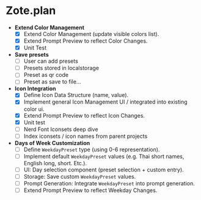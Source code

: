 # Zote.plan

- **Extend Color Management**
    - [x] Extend Color Management (update visible colors list).
    - [x] Extend Prompt Preview to reflect Color Changes.
    - [x] Unit Test

- **Save presets**
    - [ ] User can add presets
    - [ ] Presets stored in localstorage
    - [ ] Preset as qr code
    - [ ] Preset as save to file...

- **Icon Integration**
    - [x] Define Icon Data Structure (name, value).
    - [x] Implement general Icon Management UI / integrated into existing color ui.
    - [x] Extend Prompt Preview to reflect Icon Changes.
    - [x] Unit test
    - [ ] Nerd Font Iconsets deep dive
    - [ ] Index iconsets / icon names from parent projects

- **Days of Week Customization**
    - [ ] Define `WeekdayPreset` type (using 0-6 representation).
    - [ ] Implement default `WeekdayPreset` values (e.g. Thai short names, English long, short. Etc.).
    - [ ] UI: Day selection component (preset selection + custom entry).
    - [ ] Storage: Save custom `WeekdayPreset` values.
    - [ ] Prompt Generation: Integrate `WeekdayPreset` into prompt generation.
    - [ ] Extend Prompt Preview to reflect Weekday Changes.
